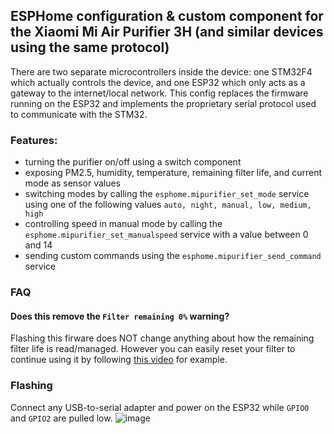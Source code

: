 ## ESPHome configuration & custom component for the Xiaomi Mi Air Purifier 3H (and similar devices using the same protocol)

There are two separate microcontrollers inside the device: one STM32F4 which actually controls the device, and one ESP32 which only acts as a gateway to the internet/local network. This config replaces the firmware running on the ESP32 and implements the proprietary serial protocol used to communicate with the STM32.

### Features:
- turning the purifier on/off using a switch component
- exposing PM2.5, humidity, temperature, remaining filter life, and current mode as sensor values
- switching modes by calling the `esphome.mipurifier_set_mode` service using one of the following values `auto, night, manual, low, medium, high`
- controlling speed in manual mode by calling the `esphome.mipurifier_set_manualspeed` service with a value between 0 and 14
- sending custom commands using the `esphome.mipurifier_send_command` service

### FAQ
#### Does this remove the `Filter remaining 0%` warning?
Flashing this firware does NOT change anything about how the remaining filter life is read/managed. However you can easily reset your filter to continue using it by following [this video](https://www.youtube.com/watch?v=usiX_J9Yy2o) for example.

### Flashing
Connect any USB-to-serial adapter and power on the ESP32 while `GPIO0` and `GPIO2` are pulled low.
![image](https://user-images.githubusercontent.com/36965186/218741519-1f2bf1ba-cb44-488f-9ee8-803aed071dc3.jpeg)
